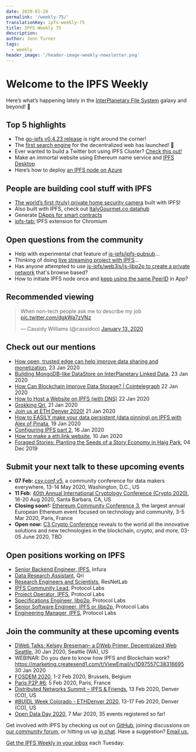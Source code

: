 ```yaml
---
date: 2020-01-28
permalink: '/weekly-75/'
translationKey: ipfs-weekly-75
title: IPFS Weekly 75
description:
author: Jenn Turner
tags:
  - weekly
header_image: '/header-image-weekly-newsletter.png'
---
```


# Welcome to the IPFS Weekly

Here’s what’s happening lately in the [InterPlanetary File System](https://ipfs.tech/) galaxy and beyond! 🚀

## Top 5 highlights

- The [go-ipfs v0.4.23 release](https://github.com/ipfs/go-ipfs/issues/6837) is right around the corner!
- The [first search engine](https://medium.com/the-ethereum-name-service/the-first-search-engine-for-the-dweb-ens-ipfs-has-launched-79b9fae7a9dc) for the decentralized web has launched! 🚀
- Ever wanted to build a Twitter bot using IPFS Cluster? [Check this out!](https://simpleaswater.com/ipfs-cluster-twitter-pinbot/)
- Make an immortal website using Ethereum name service and [IPFS Desktop](https://medium.com/@kirpy/make-an-immortal-website-using-ethereum-name-service-and-ipfs-simple-939e66c893df)
- Here’s how to deploy [an IPFS node on Azure](https://medium.com/cladular/running-an-interplanetary-file-system-node-using-azure-container-instances-5627814a48f5)

## People are building cool stuff with IPFS

- [The world’s first (truly) private home security camera](https://medium.com/iotex/how-we-built-the-worlds-first-truly-private-home-security-camera-4c4f97eb4b27) built with IPFS!
- Also built with IPFS, check out [ItalyGourmet.co datahub](https://www.datagourmet.net/)
- Generate [DApps for smart contracts](https://github.com/solui/solui)
- [ipfs-tab:](https://github.com/sergejmueller/ipfs-tab) IPFS extension for Chromium

## Open questions from the community

- Help with experimental chat feature of [js-ipfs/ipfs-pubsub](https://www.reddit.com/r/ipfs/comments/eukjwz/help_in_approaching_this_project_idea/)...
- Thinking of doing [live streaming project with IPFS](https://www.reddit.com/r/ipfs/comments/ety5oi/live_streaming_ipfs/)...
- Has anyone attempted to use [js-ipfs/web3js/js-libp2p to create a private network](https://www.reddit.com/r/ipfs/comments/eshkje/seeking_advice_on_jsipfs_for_private_offline/) that's browse based?
- How to initiate IPFS node once and [keep using the same PeerID](https://discuss.ipfs.tech/t/how-to-initiate-ipfs-node-once-and-keep-using-the-same-peerid-in-app/7086) in App?

## Recommended viewing

<blockquote class="twitter-tweet"><p lang="en" dir="ltr">When non-tech people ask me to describe my job <a href="https://t.co/dgkWa7zVNz">pic.twitter.com/dgkWa7zVNz</a></p>&mdash; Cassidy Williams (@cassidoo) <a href="https://twitter.com/cassidoo/status/1216871876192088065?ref_src=twsrc%5Etfw">January 13, 2020</a></blockquote> <script async src="https://platform.twitter.com/widgets.js" charset="utf-8"></script>

## Check out our mentions

- [How open, trusted edge can help improve data sharing and monetization](https://venturebeat.com/2020/01/23/how-open-trusted-edge-can-help-improve-data-sharing-and-monetization/), 23 Jan 2020
- [Building MongoDB-like DataStore on InterPlanetary Linked Data](https://medium.com/swlh/building-mongodb-like-datastore-on-interplanetary-linked-data-afc21a4edec2), 23 Jan 2020
- [How Can Blockchain Improve Data Storage? | Cointelegraph](https://cointelegraph.com/news/how-can-blockchain-improve-data-storage) 22 Jan 2020
- [How to Host a Website on IPFS (with DNS)](https://medium.com/@leondo/how-to-host-a-website-on-ipfs-with-dns-82f1f2fe6361) 22 Jan 2020
- [Grokking Qri](https://medium.com/qri-io/grokking-qri-4cc10f3f38d5), 21 Jan 2020
- [Join us at ETH Denver 2020!](https://medium.com/3box/join-us-at-eth-denver-2020-932eaf4b1695) 21 Jan 2020
- [How to EASILY make your data persistent (data pinning) on IPFS with Alex of Pinata](https://www.youtube.com/watch?v=U7k_pOsVCpY&feature=emb_logo), 19 Jan 2020
- [Configuring IPFS part 2](https://dev.to/azwyane/configuring-ipfs-part-2-227c), 16 Jan 2020
- [How to make a eth.link website](https://medium.com/@collindyer/how-to-make-a-eth-link-website-bd3aba5bfd67), 10 Jan 2020
- [Foraged Stories: Planting the Seeds of a Story Economy in Haig Park](https://medium.com/blocumenta/foraged-stories-planting-the-seeds-of-a-story-economy-in-haig-park-47d34dc5d74b), 04 Dec 2019

## Submit your next talk to these upcoming events

- **07 Feb:** [csv,conf,v5](https://csvconf.com/), a community conference for data makers everywhere, 13-14 May 2020, Washington, D.C., US
- **11 Feb:** [40th Annual International Cryptology Conference (Crypto 2020)](https://crypto.iacr.org/2020/), 16-20 Aug 2020, Santa Barbara, CA, US
- **Closing soon!:** [Ethereum Community Conference 3](https://ethcc.io/speakers.html), the largest annual European Ethereum event focused on technology and community, 3-5 Mar 2020, Paris, France
- **Open now:** [C3 Crypto Conference](https://crypto-conference.com/) reveals to the world all the innovative solutions and new technologies in the blockchain, crypto, and more, 03-05 June 2020, TBD

## Open positions working on IPFS

- [Senior Backend Engineer, IPFS](https://boards.greenhouse.io/consensys/jobs/1965747), Infura
- [Data Research Assistant](https://www.linkedin.com/jobs/cap/view/1659228994/), Qri
- [Research Engineers and Scientists](https://research.protocol.ai/posts/201912-resnetlab-launch/), ResNetLab
- [IPFS Community Lead](https://jobs.lever.co/protocol/71c4a9b9-af90-4ce9-9dba-8b72507997bf), Protocol Labs
- [Project Operator, IPFS](https://jobs.lever.co/protocol/135cecff-ecc4-49ca-b516-61b63fd4d9ef), Protocol Labs
- [Specifications Engineer, libp2p](https://jobs.lever.co/protocol/0ee37e17-5fb3-4b0f-8559-e5fca363e268), Protocol Labs
- [Senior Software Engineer, IPFS or libp2p](https://jobs.lever.co/protocol/82793e56-124f-484c-bf13-357ef0b45bc6), Protocol Labs
- [Engineering Manager, IPFS](https://jobs.lever.co/protocol/3f0787e8-58b3-4122-a1ea-424561d2658f), Protocol Labs

## Join the community at these upcoming events

- [DWeb Talks: Kelsey Breseman– a DWeb Primer, Decentralized Web Seattle](https://www.meetup.com/ProtoSchool-Seattle-Learn-to-Make-the-Decentralized-Web/events/267123900/), 30 Jan 2020, Seattle (WA), US
- WEBINAR: Do you dare to know how IPFS and Blockchain work? https://marketing.createsend1.com/t/ViewEmail/y/1D97557C38316695 30 Jan 2020
- [FOSDEM 2020](https://fosdem.org/2020/), 1-2 Feb 2020, Brussels, Belgium
- [Paris P2P #6](https://p2p.paris/en/event/monthly-6/), 5 Feb 2020, Paris, France
- [Distributed Networks Summit – IPFS & Friends](https://www.eventbrite.com/e/distributed-networks-summit-ipfs-friends-tickets-86959928487), 13 Feb 2020, Denver (CO), US
- [#BUIDL Week Colorado - ETHDenver 2020](https://www.ethdenver.com/buidlweek/), 13-17 Feb 2020, Denver (CO), US
- [Open Data Day 2020](https://opendataday.org/), 7 Mar 2020, 35 events registered so far!

Get involved with IPFS by checking us out on [GitHub](https://github.com/ipfs), joining discussions on [our community forum](https://discuss.ipfs.tech/), or hitting us up [in chat](https://riot.im/app/#/room/#ipfs:matrix.org). Have a suggestion? [Email us.](mailto:newsletter@ipfs.io)

[Get the IPFS Weekly in your inbox](https://ipfs.us4.list-manage.com/subscribe?u=25473244c7d18b897f5a1ff6b&id=cad54b2230) each Tuesday.
